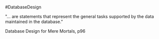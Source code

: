 #DatabaseDesign 

"... are statements that represent the general tasks supported by the data maintained in the database."

Database Design for Mere Mortals, p96
